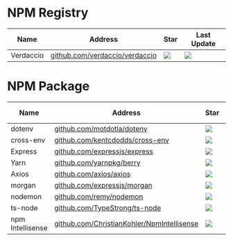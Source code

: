 # NPM Registry
Name| Address | Star| Last Update
-|-|-|-|
Verdaccio|[github.com/verdaccio/verdaccio](https://github.com/verdaccio/verdaccio)|<img src="https://img.shields.io/github/stars/verdaccio/verdaccio?style=for-the-badge" />|<img src="https://img.shields.io/github/last-commit/verdaccio/verdaccio?style=for-the-badge" />

# NPM Package
Name| Address | Star| Last Update
-|-|-|-|
dotenv|[github.com/motdotla/dotenv](https://github.com/motdotla/dotenv)|<img src="https://img.shields.io/github/stars/motdotla/dotenv?style=for-the-badge" />|<img src="https://img.shields.io/github/last-commit/motdotla/dotenv?style=for-the-badge" />
cross-env|[github.com/kentcdodds/cross-env](https://github.com/kentcdodds/cross-env)|<img src="https://img.shields.io/github/stars/kentcdodds/cross-env?style=for-the-badge" />|<img src="https://img.shields.io/github/last-commit/kentcdodds/cross-env?style=for-the-badge" />
Express|[github.com/expressjs/express](https://github.com/expressjs/express)|<img src="https://img.shields.io/github/stars/expressjs/express?style=for-the-badge" />|<img src="https://img.shields.io/github/last-commit/expressjs/express?style=for-the-badge" />
Yarn|[github.com/yarnpkg/berry](https://github.com/yarnpkg/berry)|<img src="https://img.shields.io/github/stars/yarnpkg/berry?style=for-the-badge" />|<img src="https://img.shields.io/github/last-commit/yarnpkg/berry?style=for-the-badge" />
Axios|[github.com/axios/axios](https://github.com/axios/axios)|<img src="https://img.shields.io/github/stars/axios/axios?style=for-the-badge" />|<img src="https://img.shields.io/github/last-commit/axios/axios?style=for-the-badge" />
morgan|[github.com/expressjs/morgan](https://github.com/expressjs/morgan)|<img src="https://img.shields.io/github/stars/expressjs/morgan?style=for-the-badge" />|<img src="https://img.shields.io/github/last-commit/expressjs/morgan?style=for-the-badge" />
nodemon|[github.com/remy/nodemon](https://github.com/remy/nodemon)|<img src="https://img.shields.io/github/stars/remy/nodemon?style=for-the-badge" />|<img src="https://img.shields.io/github/last-commit/remy/nodemon?style=for-the-badge" />
ts-node|[github.com/TypeStrong/ts-node](https://github.com/TypeStrong/ts-node)|<img src="https://img.shields.io/github/stars/TypeStrong/ts-node?style=for-the-badge" />|<img src="https://img.shields.io/github/last-commit/TypeStrong/ts-node?style=for-the-badge" />
npm Intellisense|[github.com/ChristianKohler/NpmIntellisense](https://github.com/ChristianKohler/NpmIntellisense)|<img src="https://img.shields.io/github/stars/ChristianKohler/NpmIntellisense?style=for-the-badge" />|<img src="https://img.shields.io/github/last-commit/ChristianKohler/NpmIntellisense?style=for-the-badge" />
